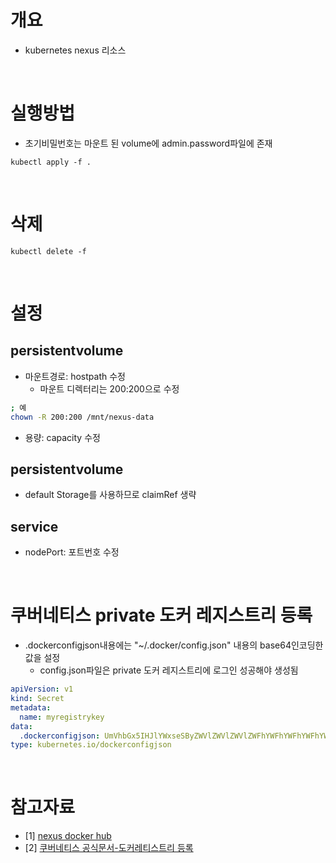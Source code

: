 # 개요
* kubernetes nexus 리소스

<br>

# 실행방법
* 초기비밀번호는 마운트 된 volume에 admin.password파일에 존재
```
kubectl apply -f .
```

<br>

# 삭제
```
kubectl delete -f
```

<br>

# 설정
## persistentvolume
* 마운트경로: hostpath 수정
  * 마운트 디렉터리는 200:200으로 수정
```sh
; 예
chown -R 200:200 /mnt/nexus-data
```

* 용량: capacity 수정

## persistentvolume
* default Storage를 사용하므로 claimRef 생략

## service
* nodePort: 포트번호 수정

<br>

# 쿠버네티스 private 도커 레지스트리 등록
* .dockerconfigjson내용에는 "~/.docker/config.json" 내용의 base64인코딩한 값을 설정
  * config.json파일은 private 도커 레지스트리에 로그인 성공해야 생성됨
```yaml
apiVersion: v1
kind: Secret
metadata:
  name: myregistrykey
data:
  .dockerconfigjson: UmVhbGx5IHJlYWxseSByZWVlZWVlZWVlZWFhYWFhYWFhYWFhYWFhYWFhYWFhYWFhYWFhYWxsbGxsbGxsbGxsbGxsbGxsbGxsbGxsbGxsbGxsbGx5eXl5eXl5eXl5eXl5eXl5eXl5eSBsbGxsbGxsbGxsbGxsbG9vb29vb29vb29vb29vb29vb29vb29vb29vb25ubm5ubm5ubm5ubm5ubm5ubm5ubm5ubmdnZ2dnZ2dnZ2dnZ2dnZ2dnZ2cgYXV0aCBrZXlzCg==
type: kubernetes.io/dockerconfigjson
```

<br>

# 참고자료
* [1] [nexus docker hub](https://hub.docker.com/r/sonatype/nexus3)
* [2] [쿠버네티스 공식문서-도커레티스트리 등록](https://kubernetes.io/ko/docs/tasks/configure-pod-container/pull-image-private-registry/)